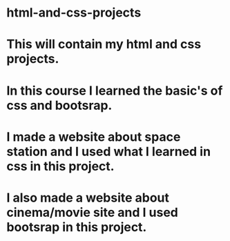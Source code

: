 # html-and-css-projects
# This will contain my html and css projects.
# In this course I learned the basic's of css and bootsrap.
# I made a website about space station and I used what I learned in css in this project.
# I also made a website about cinema/movie site and I used bootsrap in this project.
